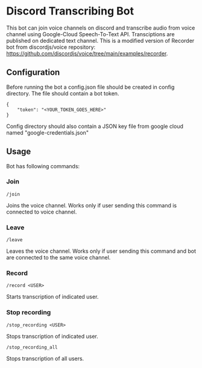 # Discord Transcribing Bot
This bot can join voice channels on discord and transcribe audio from voice channel using Google-Cloud Speech-To-Text API. Transciptions are published on dedicated text channel.
This is a modified version of Recorder bot from discordjs/voice repository: https://github.com/discordjs/voice/tree/main/examples/recorder.

## Configuration
Before running the bot a config.json file should be created in config directory. The file should contain a bot token.

```
{
    "token": "<YOUR_TOKEN_GOES_HERE>"
}
```

Config directory should also contain a JSON key file from google cloud named "google-credentials.json"

## Usage
Bot has following commands:

### Join
```
/join
```
Joins the voice channel. Works only if user sending this command is connected to voice channel.

### Leave
```
/leave
```
Leaves the voice channel. Works only if user sending this command and bot are connected to the same voice channel.

### Record
```
/record <USER>
```
Starts transcription of indicated user.

### Stop recording
```
/stop_recording <USER>
```
Stops transcription of indicated user.

```
/stop_recording_all
```
Stops transcription of  all users.
